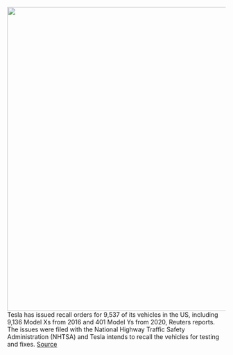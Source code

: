 <img src='https://cdn.vox-cdn.com/thumbor/iu0XIbCJ1T18FgJTfQXzwMHqYws=/0x0:2040x1360/1200x800/filters:focal(857x517:1183x843)/cdn.vox-cdn.com/uploads/chorus_image/image/67983863/akrales_170310_1493_A_0426.0.0.jpg' width='700px' /><br/>
Tesla has issued recall orders for 9,537 of its vehicles in the US, including 9,136 Model Xs from 2016 and 401 Model Ys from 2020, Reuters reports. The issues were filed with the National Highway Traffic Safety Administration (NHTSA) and Tesla intends to recall the vehicles for testing and fixes.
<a href='https://www.theverge.com/2020/11/25/21719586/tesla-recall-2016-cars-model-x-y-manufacturing-issues'> Source <a/>